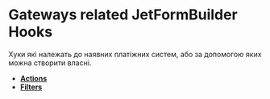 # Gateways related JetFormBuilder Hooks

Хуки які належать до наявних платіжних систем, або за допомогою яких можна створити власні.

* **<a href="/03-jet-form-builder/hooks/actions/actions.md">Actions</a>**
* **<a href="/03-jet-form-builder/hooks/actions/filters.md">Filters</a>**
